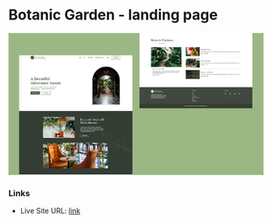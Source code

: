 # Botanic Garden - landing page

![Design preview for the Botanic Garden - landing page](./assets/img/botanic-garden-preview.png)

### Links

- Live Site URL: [link](https://botanicgarden.netlify.app/)